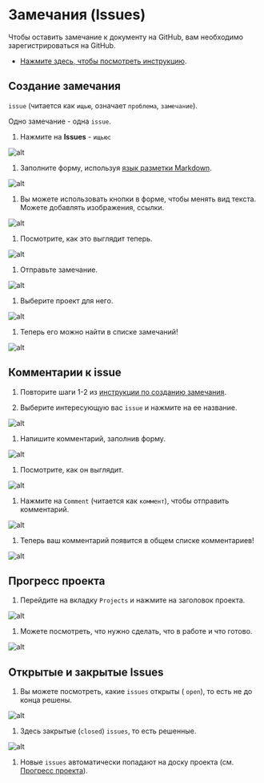 # Замечания (Issues)

Чтобы оставить замечание к документу на GitHub, вам необходимо зарегистрироваться на GitHub. 

* [Нажмите здесь, чтобы посмотреть инструкцию](https://vertex-academy.com/tutorials/ru/kak-zaregistrirovatsya-na-github/).

## Создание замечания
`issue` (читается как `ищью`, означает `проблема`, `замечание`). 

Одно замечание - одна `issue`. 

1. Нажмите на **Issues** - `ищьюс`

![alt](./README/issues/issues.png)

1. Заполните форму, используя [язык разметки Markdown](https://gist.github.com/Jekins/2bf2d0638163f1294637). 

![alt](./README/issues/form.png)

1. Вы можете использовать кнопки в форме, чтобы менять вид текста. Можете добавлять изображения, ссылки.

![alt](./README/issues/format.png)

1. Посмотрите, как это выглядит теперь.

![alt](./README/issues/preview.png)

1. Отправьте замечание.

![alt](./README/issues/submit.png)

1. Выберите проект для него.

![alt](./README/issues/select_project.png)

1. Теперь его можно найти в списке замечаний!

![alt](./README/issues/appeared.png)


## Комментарии к issue
1. Повторите шаги 1-2 из [инструкции по созданию замечания](#создание-замечания).

1. Выберите интересующую вас `issue` и нажмите на ее название.

![alt](./README/issues/list.png)

1. Напишите комментарий, заполнив форму.

![alt](./README/issues/comments/form.png)

1. Посмотрите, как он выглядит.

![alt](./README/issues/comments/preview.png)

1. Нажмите на `Comment` (читается как `коммент`), чтобы отправить комментарий.

![alt](./README/issues/comments/send.png)

1. Теперь ваш комментарий появится в общем списке комментариев!

![alt](./README/issues/comments/appeared.png)


## Прогресс проекта
1. Перейдите на вкладку `Projects` и нажмите на заголовок проекта.

![alt](./README/project_board/tab.png)

1. Можете посмотреть, что нужно сделать, что в работе и что готово.

![alt](./README/project_board/board.png)


## Открытые и закрытые Issues
1. Вы можете посмотреть, какие `issues` открыты ( `open`), то есть не до конца решены.

![alt](./README/issues/open.png)

1. Здесь закрытые (`closed`) `issues`, то есть решенные.

![alt](./README/issues/closed.png)

1. Новые `issues` автоматически попадают на доску проекта (см. [Прогресс проекта](#прогресс-проекта)).